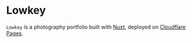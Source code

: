 # Lowkey

`Lowkey` is a photography portfolio built with [Nuxt](https://nuxt.com), deployed on [Cloudflare Pages](https://pages.cloudflare.com).
